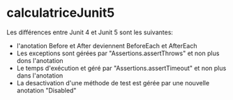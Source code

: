 # calculatriceJunit5
Les différences entre Junit 4 et Junit 5 sont les suivantes:
- l'anotation Before et After deviennent BeforeEach et AfterEach
- Les exceptions sont gérées par "Assertions.assertThrows" et non plus dons l'anotation
- Le temps d'exécution et géré par "Assertions.assertTimeout" et non plus dans l'anotation
- La desactivation d'une méthode de test est gérée par une nouvelle anotation "Disabled"
